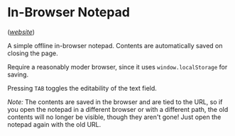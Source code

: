 # In-Browser Notepad

([_website_](https://garbaz.github.io/inbrowser_notepad/))

A simple offline in-browser notepad. Contents are automatically saved on closing the page. 

Require a reasonably moder browser, since it uses `window.localStorage` for saving.

Pressing `TAB` toggles the editability of the text field. 

_Note:_ The contents are saved in the browser and are tied to the URL, so if you open the notepad in a different browser or with a different path, the old contents will no longer be visible, though they aren't gone! Just open the notepad again with the old URL.
